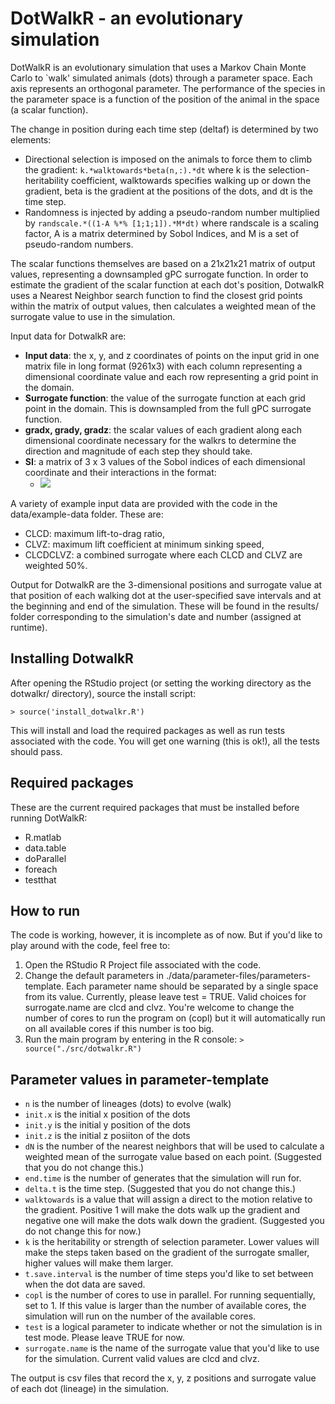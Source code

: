 # DotWalkR - an evolutionary simulation

DotWalkR is an evolutionary simulation that uses a Markov Chain Monte Carlo to `walk' simulated animals (dots) through a parameter space. Each axis represents an orthogonal parameter. The performance of the species in the parameter space is a function of the position of the animal in the space (a scalar function). 

The change in position during each time step (deltaf) is determined by two elements:
 * Directional selection is imposed on the animals to force them to climb the gradient:
    `k.*walktowards*beta(n,:).*dt`
    where k is the selection-heritability coefficient, walktowards specifies walking up or down the gradient, beta is the gradient at the positions of the dots, and dt is the time step.
 * Randomness is injected by adding a pseudo-random number multiplied by 
     `randscale.*((1-A %*% [1;1;1]).*M*dt)`
    where randscale is a scaling factor, A is a matrix determined by Sobol Indices, and M is a set of pseudo-random numbers.
    
The scalar functions themselves are based on a 21x21x21 matrix of output values, representing a downsampled gPC surrogate function. In order to estimate the gradient of the scalar function at each dot's position, DotwalkR uses a Nearest Neighbor search function to find the closest grid points within the matrix of output values, then calculates a weighted mean of the surrogate value to use in the simulation. 

Input data for DotwalkR are: 
 * __Input data__: the x, y, and z coordinates of points on the input grid in one matrix file in long format (9261x3) with each column representing a dimensional coordinate value and each row representing a grid point in the domain. 
 * __Surrogate function__: the value of the surrogate function at each grid point in the domain. This is downsampled from the full gPC surrogate function. 
 * __gradx, grady, gradz__: the scalar values of each gradient along each dimensional coordinate necessary for the walkrs to determine the direction and magnitude of each step they should take. 
 * __SI__: a matrix of 3 x 3 values of the Sobol indices of each dimensional coordinate and their interactions in the format:  
   - <img src="https://latex.codecogs.com/gif.latex?A=\begin{bmatrix}SI_x&SI_{x\&y}&SI_{x\&z}\\SI_{x\&y}&SI_y&SI_{y\&z}\\SI_{x\&z}&SI_{y\&z}&SI_z\end{bmatrix}" />

A variety of example input data are provided with the code in the data/example-data folder. These are: 
 * CLCD: maximum lift-to-drag ratio,
 * CLVZ: maximum lift coefficient at minimum sinking speed,
 * CLCDCLVZ: a combined surrogate where each CLCD and CLVZ are weighted 50%. 

Output for DotwalkR are the 3-dimensional positions and surrogate value at that position of each walking dot at the user-specified save intervals and at the beginning and end of the simulation. These will be found in the results/ folder corresponding to the simulation's date and number (assigned at runtime). 


## Installing DotwalkR

After opening the RStudio project (or setting the working directory as the dotwalkr/ directory), source the install script: 

`> source('install_dotwalkr.R')`

This will install and load the required packages as well as run tests associated with the code. You will get one warning (this is ok!), all the tests should pass. 

## Required packages
These are the current required packages that must be installed before running DotWalkR: 
 * R.matlab
 * data.table
 * doParallel
 * foreach
 * testthat

## How to run
The code is working, however, it is incomplete as of now. But if you'd like to play around with the code, feel free to:  
 1. Open the RStudio R Project file associated with the code. 
 2. Change the default parameters in ./data/parameter-files/parameters-template. Each parameter name should be separated by a single space from its value. Currently, please leave test = TRUE. Valid choices for surrogate.name are clcd and clvz. You're welcome to change the number of cores to run the program on (copl) but it will automatically run on all available cores if this number is too big.
 3. Run the main program by entering in the R console: 
 `> source("./src/dotwalkr.R")`
 
## Parameter values in parameter-template

 * `n` is the number of lineages (dots) to evolve (walk)
 * `init.x` is the initial x position of the dots
 * `init.y` is the initial y position of the dots
 * `init.z` is the initial z posiiton of the dots
 * `dN` is the number of the nearest neighbors that will be used to calculate a weighted mean of the surrogate value based on each point. (Suggested that you do not change this.)
 * `end.time` is the number of generates that the simulation will run for. 
 * `delta.t` is the time step. (Suggested that you do not change this.)
 * `walktowards` is a value that will assign a direct to the motion relative to the gradient. Positive 1 will make the dots walk up the gradient and negative one will make the dots walk down the gradient. (Suggested you do not change this for now.)
 * `k` is the heritability or strength of selection parameter. Lower values will make the steps taken based on the gradient of the surrogate smaller, higher values will make them larger. 
 * `t.save.interval` is the number of time steps you'd like to set between when the dot data are saved. 
 * `copl` is the number of cores to use in parallel. For running sequentially, set to 1. If this value is larger than the number of available cores, the simulation will run on the number of the available cores. 
 * `test` is a logical parameter to indicate whether or not the simulation is in test mode. Please leave TRUE for now. 
 * `surrogate.name` is the name of the surrogate value that you'd like to use for the simulation. Current valid values are clcd and clvz. 
 
 The output is csv files that record the x, y, z positions and surrogate value of each dot (lineage) in the simulation.
